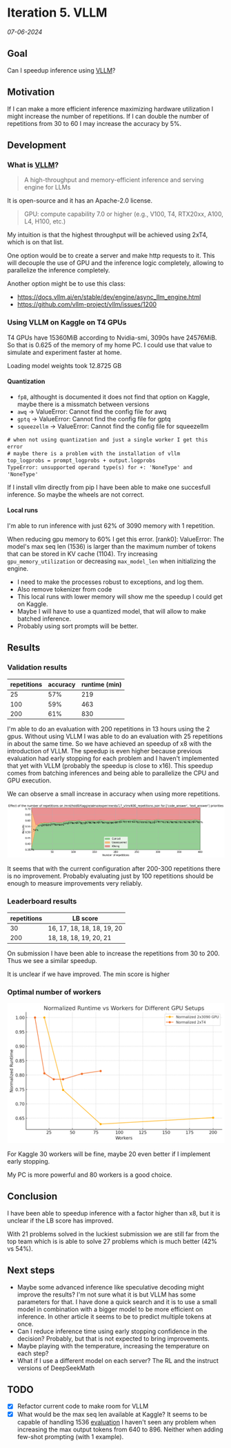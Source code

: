 # Iteration 5. VLLM

_07-06-2024_

<!---
The work is done using short iterations. Each iteration needs to have a very
clear goal. This allows to gain greater knowledge of the problem on each iteration.
--->

## Goal

Can I speedup inference using [VLLM](https://github.com/vllm-project/vllm)?

## Motivation

If I can make a more efficient inference maximizing hardware utilization I might increase the number
of repetitions. If I can double the number of repetitions from 30 to 60 I may increase the accuracy by 5%.

## Development

### What is [VLLM](https://github.com/vllm-project/vllm)?

> A high-throughput and memory-efficient inference and serving engine for LLMs

It is open-source and it has an Apache-2.0 license.

> GPU: compute capability 7.0 or higher (e.g., V100, T4, RTX20xx, A100, L4, H100, etc.)

My intuition is that the highest throughput will be achieved using 2xT4, which is on that list.

One option would be to create a server and make http requests to it. This will decouple the use of GPU and
the inference logic completely, allowing to parallelize the inference completely.

Another option might be to use this class:

- https://docs.vllm.ai/en/stable/dev/engine/async_llm_engine.html
- https://github.com/vllm-project/vllm/issues/1200

### Using VLLM on Kaggle on T4 GPUs

T4 GPUs have 15360MiB according to Nvidia-smi, 3090s have 24576MiB. So that is 0.625 of the memory of
my home PC. I could use that value to simulate and experiment faster at home.

Loading model weights took 12.8725 GB

#### Quantization

- `fp8`, althought is documented it does not find that option on Kaggle, maybe there is a missmatch between versions
- `awq` -> ValueError: Cannot find the config file for awq
- `gptq` -> ValueError: Cannot find the config file for gptq
- `squeezellm` -> ValueError: Cannot find the config file for squeezellm


```
# when not using quantization and just a single worker I get this error
# maybe there is a problem with the installation of vllm
top_logprobs = prompt_logprobs + output.logprobs
TypeError: unsupported operand type(s) for +: 'NoneType' and 'NoneType'
```

If I install vllm directly from pip I have been able to make one succesfull inference. So maybe
the wheels are not correct.

#### Local runs

I'm able to run inference with just 62% of 3090 memory with 1 repetition.

When reducing gpu memory to 60% I get this error.
[rank0]: ValueError: The model's max seq len (1536) is larger than the maximum number of tokens that can be stored in KV cache (1104). Try increasing `gpu_memory_utilization` or decreasing `max_model_len` when initializing the engine.

- I need to make the processes robust to exceptions, and log them.
- Also remove tokenizer from code
- This local runs with lower memory will show me the speedup I could get on Kaggle.
- Maybe I will have to use a quantized model, that will allow to make batched inference.
- Probably using sort prompts will be better.

## Results

### Validation results

| repetitions | accuracy  | runtime (min) |
|-------------|-----------|---------------|
| 25          | 57%       | 219           |
| 100         | 59%       | 463           |
| 200         | 61%       | 830           |

I'm able to do an evaluation with 200 repetitions in 13 hours using the 2 gpus. Without
using VLLM I was able to do an evaluation with 25 repetitions in about the same time.
So we have achieved an speedup of x8 with the introduction of VLLM. The speedup is even
higher because previous evaluation had early stopping for each problem and I haven't implemented
that yet with VLLM (probably the speedup is close to x16).
This speedup comes from batching inferences and being able to parallelize the CPU and GPU execution.

We can observe a small increase in accuracy when using more repetitions.

![](res/2024-06-12-10-43-01.png)

It seems that with the current configuration after 200-300 repetitions there is no improvement.
Probably evaluating just by 100 repetitions should be enough to measure improvements very reliably.

### Leaderboard results

| repetitions | LB score                    |
|-------------|-----------------------------|
| 30          | 16, 17, 18, 18, 18, 19, 20  |
| 200         | 18, 18, 18, 19, 20, 21      |

On submission I have been able to increase the repetitions from 30 to 200. Thus we see a similar
speedup.

It is unclear if we have improved. The min score is higher

### Optimal number of workers

![](res/2024-06-12-12-17-49.png)

For Kaggle 30 workers will be fine, maybe 20 even better if I implement early stopping.

My PC is more powerful and 80 workers is a good choice.

## Conclusion

I have been able to speedup inference with a factor higher than x8, but it is unclear if the LB score has improved.

With 21 problems solved in the luckiest submission we are still far from the top team which is is able to solve 27 problems which is much better (42% vs 54%).

## Next steps

- Maybe some advanced inference like speculative decoding might improve the results? I'm not sure what it is but VLLM has some parameters for that. I have done a quick search and it is to use a small model in combination
  with a bigger model to be more efficient on inference. In other article it seems to be to predict multiple tokens at once.
- Can I reduce inference time using early stopping confidence in the decision? Probably, but that is not expected to bring improvements.
- Maybe playing with the temperature, increasing the temperature on each step?
- What if I use a different model on each server? The RL and the instruct versions of DeepSeekMath

## TODO

- [x] Refactor current code to make room for VLLM
- [x] What would be the max seq len available at Kaggle? It seems to be capable of handling 1536 [evaluation](https://www.kaggle.com/code/ironbar/vllm-with-code-interpreter?scriptVersionId=183030249)
  I haven't seen any problem when increasing the max output tokens from 640 to 896. Neither when adding few-shot prompting (with 1 example).
